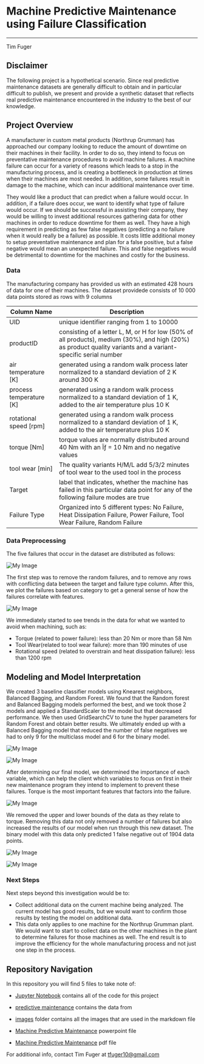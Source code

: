 # Machine Predictive Maintenance using Failure Classification
***
Tim Fuger

## Disclaimer

The following project is a hypothetical scenario. Since real predictive maintenance datasets are generally difficult to obtain and in particular difficult to publish, we present and provide a synthetic dataset that reflects real predictive maintenance encountered in the industry to the best of our knowledge.

## Project Overview

A manufacturer in custom metal products (Northrup Grumman) has approached our company looking to reduce the amount of downtime on their machines in their facility. In order to do so, they intend to focus on preventative maintenance procedures to avoid machine failures. A machine failure can occur for a variety of reasons which leads to a stop in the manufacturing process, and is creating a bottleneck in production at times when their machines are most needed. In addition, some failures result in damage to the machine, which can incur additional maintenance over time. 

They would like a product that can predict when a failure would occur. In addition, if a failure does occur, we want to identify what type of failure would occur. If we should be successful in assisting their company, they would be willing to invest additional resources gathering data for other machines in order to reduce downtime for them as well. They have a high requirement in predicting as few false negatives (predicting a no failure when it would really be a failure) as possible. It costs little additional money to setup preventative maintenance and plan for a false positive, but a false negative would mean an unexpected failure. This and false negatives would be detrimental to downtime for the machines and costly for the business.


### Data

The manufacturing company has provided us with an estimated 428 hours of data for one of their machines. The dataset providede consists of 10 000 data points stored as rows with 9 columns

| Column Name  | Description  |
|---|---|
| UID  | unique identifier ranging from 1 to 10000  |
| productID  | consisting of a letter L, M, or H for low (50% of all products), medium (30%), and high (20%) as product quality variants and a variant-specific serial number  |
| air temperature [K]  | generated using a random walk process later normalized to a standard deviation of 2 K around 300 K  |
| process temperature [K]  | generated using a random walk process normalized to a standard deviation of 1 K, added to the air temperature plus 10 K  |
| rotational speed [rpm]  | generated using a random walk process normalized to a standard deviation of 1 K, added to the air temperature plus 10 K  |
|  torque [Nm] |  torque values are normally distributed around 40 Nm with an Ïƒ = 10 Nm and no negative values |
| tool wear [min]  |  The quality variants H/M/L add 5/3/2 minutes of tool wear to the used tool in the process |
| Target  |  label that indicates, whether the machine has failed in this particular data point for any of the following failure modes are true |
| Failure Type  | Organized into 5 different types: No Failure, Heat Dissipation Failure, Power Failure, Tool Wear Failure, Random Failure  |


### Data Preprocessing

The five failures that occur in the dataset are distributed as follows:

![My Image](images/Machine-Failures.png)

The first step was to remove the random failures, and to remove any rows with conflicting data between the target and failure type column. After this, we plot the failures based on category to get a general sense of how the failures correlate with features.

![My Image](images/Machine-Failures-Scatter.png)

We immediately started to see trends in the data for what we wanted to avoid when machining, such as:
- Torque (related to power failure): less than 20 Nm or more than 58 Nm
- Tool Wear(related to tool wear failure): more than 190 minutes of use
- Rotational speed (related to overstrain and heat dissipation failure): less than 1200 rpm


## Modeling and Model Interpretation

We created 3 baseline classifier models using Knearest neighbors, Balanced Bagging, and Random Forest.  We found that the Random forest and Balanced Bagging models performed the best, and we took those 2 models and applied a StandardScaler to the model but that decreased performance. We then used GridSearchCV to tune the hyper parameters for Random Forest and obtain better results. We ultimately ended up with a Balanced Bagging model that reduced the number of false negatives we had to only 9 for the multiclass model and 6 for the binary model.

![My Image](images/RFC-BBC.png)

![My Image](images/BBC-CM2.png)


After determining our final model, we determined the importance of each variable, which can help the client which variables to focus on first in their new maintenance program they intend to implement to prevent these failures. Torque is the most important features that factors into the failure.


![My Image](images/Variable-Importance.png)


We removed the upper and lower bounds of the data as they relate to torque. Removing this data not only removed a number of failures but also increased the results of our model when run through this new dataset. The binary model with this data only predicted 1 false negative out of 1904 data points.

![My Image](images/BBC-CM3.png)

![My Image](images/BBC-CM4.png)


### Next Steps

Next steps beyond this investigation would be to:

- Collect additional data on the current machine being analyzed. The current model has good results, but we would want to confirm those results by testing the model on additional data.
- This data only applies to one machine for the Northrup Grumman plant. We would want to start to collect data on the other machines in the plant to determine failures for those machines as well. The end result is to improve the efficiency for the whole manufacturing process and not just one step in the process.


## Repository Navigation

In this repository you will find 5 files to take note of:

- [Jupyter Notebook](Notebook.ipynb) contains all of the code for this project

- [predictive maintenance](data/predictive_maintenance.csv) contains the data from 

- [images](images) folder contains all the images that are used in the markdown file

- [Machine Predictive Maintenance](Machine-Predictive-Maintenance.pptx) powerpoint file

- [Machine Predictive Maintenance](Machine-Predictive-Maintenance.pdf) pdf file


For additional info, contact Tim Fuger at tfuger10@gmail.com